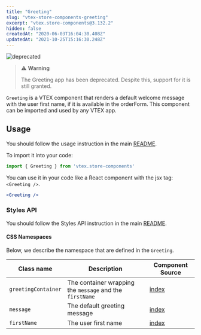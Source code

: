 ```yaml
---
title: "Greeting"
slug: "vtex-store-components-greeting"
excerpt: "vtex.store-components@3.132.2"
hidden: false
createdAt: "2020-06-03T16:04:30.408Z"
updatedAt: "2021-10-25T15:16:30.248Z"
---
```

![deprecated](https://raw.githubusercontent.com/vtexdocs/dev-portal-content/main/images/vtex-store-components-greeting-0.png)

>️⚠️ **Warning**
>
>The Greeting app has been deprecated. Despite this, support for it is still granted.

`Greeting` is a VTEX component that renders a default welcome message with the user first name, if it is available in the orderForm. This component can be imported and used by any VTEX app.

## Usage
You should follow the usage instruction in the main [README](https://github.com/vtex-apps/store-components/blob/master/README.md#usage).

To import it into your code: 
```js
import { Greeting } from 'vtex.store-components'
```

You can use it in your code like a React component with the jsx tag: `<Greeting />`. 
```jsx
<Greeting />
```

### Styles API

You should follow the Styles API instruction in the main [README](/README.md#styles-api).

#### CSS Namespaces
Below, we describe the namespace that are defined in the `Greeting`.

| Class name | Description | Component Source |
| ---------- | ----------- | ---------------- |
| `greetingContainer` | The container wrapping the `message` and the `firstName` | [index](/react/components/Greeting/index.js) |
| `message` | The default greeting message | [index](/react/components/Greeting/index.js) |
| `firstName` | The user first name | [index](/react/components/Greeting/index.js) |